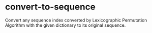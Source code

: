 convert-to-sequence
===================

Convert any sequence index converted by Lexicographic Permutation Algorithm with the given dictionary to its original sequence.

